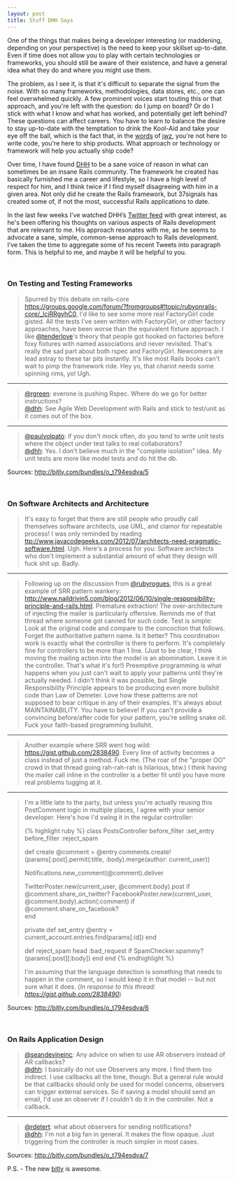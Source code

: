 ```yaml
---
layout: post
title: Stuff DHH Says
---
```

<p>One of the things that makes being a developer interesting (or maddening, depending on your perspective) is the need to keep your skillset up-to-date.  Even if time does not allow you to play with certain technologies or frameworks, you should still be aware of their existence, and have a general idea what they do and where you might use them.</p>

<p>The problem, as I see it, is that it's difficult to separate the signal from the noise.  With so many frameworks, methodologies, data stores, etc., one can feel overwhelmed quickly. A few prominent voices start touting this or that approach, and you're left with the question: do I jump on board?  Or do I stick with what I know and what has worked, and potentially get left behind?  These questions can affect careers.  You have to learn to balance the desire to stay up-to-date with the temptation to drink the Kool-Aid and take your eye off the ball, which is the fact that, in the <a href=”http://www.codersatwork.com/”>words</a> of <a href=”http://www.jwz.org/”>jwz</a>, you're not here to write code, you're here to ship products. What approach or technology or framework will help you actually ship code?</p>

<p>Over time, I have found <a href=”http://david.heinemeierhansson.com/”>DHH</a> to be a sane voice of reason in what can sometimes be an insane Rails community.  The framework he created has basically furnished me a career and lifestyle, so I have a high level of respect for him, and I think twice if I find myself disagreeing with him in a given area. Not only did he create the Rails framework, but 37signals has created some of, if not the most, successful Rails applications to date.</p>

<p>In the last few weeks I've watched DHH’s <a href=”https://twitter.com/dhh”>Twitter feed</a>
with great interest, as he's been offering his thoughts on various aspects of Rails development that are relevant to me.  His approach resonates with me, as he seems to advocate a sane, simple, common-sense approach to Rails development.  I’ve taken the time to aggregate some of his recent Tweets into paragraph form. This is helpful to me, and maybe it will be helpful to you.</p>
<br/>
<h3>On Testing and Testing Frameworks</h3>
<blockquote><p>Spurred by this debate on rails-core <a href=”https://groups.google.com/forum/?fromgroups#!topic/rubyonrails-core/_lcjRRgyhC0”>https://groups.google.com/forum/?fromgroups#!topic/rubyonrails-core/_lcjRRgyhC0</a>, I'd like to see some more real FactoryGirl code gisted.  All the tests I've seen written with FactoryGirl, or other factory approaches, have been worse than the equivalent fixture approach. I like <a href=”http://twitter.com/tenderlove”>@tenderlove</a>'s theory that people got hooked on factories before foxy fixtures with named associations and never revisited.  That's really the sad part about both rspec and FactoryGirl. Newcomers are lead astray to these tar pits instantly.  It's like most Rails books can't wait to pimp the framework ride. Hey yo, that chariot needs some spinning rims, yo! Ugh.</p></blockquote>
<hr>
<blockquote><p><a href=”http://twitter.com/rgreen</a>@rgreen</a>: everone is pushing Rspec. Where do we go for better instructions?<br/>
<a href=”http://twitter.com/dhh”>@dhh</a>: See Agile Web Development with Rails and stick to test/unit as it comes out of the box.</p></blockquote>
<hr>
<blockquote><p><a href=”http://twitter.com/paulvolpato</a>@paulvolpato</a>: if you don't mock often, do you tend to write unit tests where the object under test talks to real collaborators?<br/>
<a href=”http://twitter.com/dhh”>@dhh</a>: Yes. I don't believe much in the "complete isolation" idea. My unit tests are more like model tests and do hit the db.</p></blockquote>

<p>Sources: <a href=”http://bitly.com/bundles/o_t794esdva/5”>http://bitly.com/bundles/o_t794esdva/5</a></p>
<br/>
<h3>On Software Architects and Architecture</h3>
<blockquote><p>It's easy to forget that there are still people who proudly call themselves software architects, use UML, and clamor for repeatable process! I was only reminded by reading <a href=”http://www.javacodegeeks.com/2012/07/architects-need-pragmatic-software.html”>ttp://www.javacodegeeks.com/2012/07/architects-need-pragmatic-software.html</a>. Ugh. Here's a process for you: Software architects who don't implement a substantial amount of what they design will fuck shit up. Badly.</p></blockquote>
<hr>
<blockquote><p>Following up on the discussion from <a href=”http://twitter.com/rubyrogues”>@rubyrogues</a>, this is a great example of SRR pattern wankery: <a href=”http://www.naildrivin5.com/blog/2012/06/10/single-responsibility-principle-and-rails.html”>http://www.naildrivin5.com/blog/2012/06/10/single-responsibility-principle-and-rails.html</a>.  Premature extraction!  The over-architecture of injecting the mailer is particularly offensive. Reminds me of that thread where someone got canned for such code. Test is simple: Look at the original code and compare to the concoction that follows. Forget the authoritative pattern name. Is it better? This coordination work is exactly what the controller is there to perform. It's completely fine for controllers to be more than 1 line. (Just to be clear, I think moving the mailing action into the model is an abomination. Leave it in the controller. That's what it's for!) Preemptive programming is what happens when you just can't wait to apply your patterns until they're actually needed. I didn't think it was possible, but Single Responsibility Principle appears to be producing even more bullshit code than Law of Demeter. Love how these patterns are not supposed to bear critique in any of their examples. It's always about MAINTAINABILITY. You have to believe! If you can't provide a convincing before/after code for your pattern, you're selling snake oil. Fuck your faith-based programming bullshit.</p></blockquote>
<hr>
<blockquote><p>Another example where SRR went hog wild: <a href=”https://gist.github.com/2838490”>https://gist.github.com/2838490</a>. Every line of activity becomes a class instead of just a method. Fuck me. (The roar of the "proper OO" crowd in that thread going rah-rah-rah is hilarious, btw.) I think having the mailer call inline in the controller is a better fit until you have more real problems tugging at it.</p></blockquote>
<hr>
<p>
<blockquote>I'm a little late to the party, but unless you're actually reusing this PostComment logic in multiple places, I agree with your senior developer. Here's how I'd swing it in the regular controller:</p>
{% highlight ruby %}
class PostsController
 before_filter :set_entry
 before_filter :reject_spam

 def create
   @comment = @entry.comments.create!(params[:post].permit(:title, :body).merge(author: current_user))

   Notifications.new_comment(@comment).deliver

   TwitterPoster.new(current_user, @comment.body).post              if @comment.share_on_twitter?
   FacebookPoster.new(current_user, @comment.body).action(:comment) if @comment.share_on_facebook?    
 end

 private
   def set_entry
     @entry = current_account.entries.find(params[:id])
   end

   def reject_spam
     head :bad_request if SpamChecker.spammy?(params[:post][:body])
   end
end
{% endhighlight %}
<p>I'm assuming that the language detection is something that needs to happen in the comment, so I would keep it in that model -- but not sure what it does. (<i>In response to this thread: <a href=”https://gist.github.com/2838490”>https://gist.github.com/2838490</a></i>)</p></blockquote>

<p>Sources: <a href=”http://bitly.com/bundles/o_t794esdva/6”>http://bitly.com/bundles/o_t794esdva/6</a></p>
<br/>
<h3>On Rails Application Design</h3>
<blockquote><p><a href=”http://twitter.com/seandevineinc</a>@seandevineinc</a>: Any advice on when to use AR observers instead of AR callbacks?<br/>
<a href=”http://twitter.com/dhh”>@dhh</a>: I basically do not use Observers any more. I find them too indirect. I use callbacks all the time, though. But a general rule would be that callbacks should only be used for model concerns, observers can trigger external services. So if saving a model should send an email, I'd use an observer if I couldn't do it in the controller. Not a callback.</p></blockquote>
<hr>
<blockquote><p><a href=”http://twitter.com/rdetert</a>@rdetert</a>: what about observers for sending notifications?<br/>
<a href=”http://twitter.com/dhh”>@dhh</a>: I'm not a big fan in general. It makes the flow opaque. Just triggering from the controller is much simpler in most cases.</p></blockquote>

<p>Sources: <a href=http://bitly.com/bundles/o_t794esdva/7”>http://bitly.com/bundles/o_t794esdva/7</a></p>

<p>P.S. - The new <a href=”http://bitly.com”>bitly</a> is awesome.</p>
